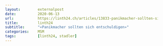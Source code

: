 ```yaml
---
layout:        externalpost
date:          2020-06-13
url:           https://linth24.ch/articles/13833-panikmacher-sollten-sich-entschuldigen
title:         linth24
subtitle:      "«Panikmacher sollten sich entschuldigen»"
categories:    MSM
tags:          [linth24, stadler]
---
```

